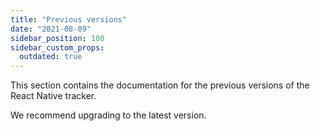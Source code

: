 ```yaml
---
title: "Previous versions"
date: "2021-08-09"
sidebar_position: 100
sidebar_custom_props:
  outdated: true
---
```


This section contains the documentation for the previous versions of the React Native tracker.

We recommend upgrading to the latest version.
